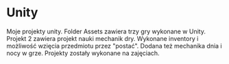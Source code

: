 # Unity
Moje projekty unity. Folder Assets zawiera trzy gry wykonane w Unity.
Projekt 2 zawiera projekt nauki mechanik dry. Wykonane inventory i możliwość wzięcia przedmiotu przez "postać". Dodana też mechanika dnia i nocy w grze. Projekty zostały wykonane na zajęciach. 
